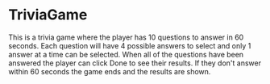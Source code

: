 # TriviaGame

This is a trivia game where the player has 10 questions to answer in 60 seconds. 
Each question will have 4 possible answers to select and only 1 answer at a time can be selected.
When all of the questions have been answered the player can click Done to see their results.
If they don't answer within 60 seconds the game ends and the results are shown.